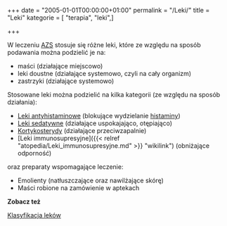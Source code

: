 +++
date = "2005-01-01T00:00:00+01:00"
permalink = "/Leki/"
title = "Leki"
kategorie = [ "terapia", "leki",]

+++

W leczeniu [AZS](/atopedia/AZS "wikilink") stosuje się różne leki, które ze względu na sposób podawania można podzielić je na:

-   maści (działające miejscowo)
-   leki doustne (działające systemowo, czyli na cały organizm)
-   zastrzyki (działające systemowo)

Stosowane leki można podzielić na kilka kategorii (ze względu na sposób działania):

-   [Leki antyhistaminowe](/atopedia/Leki_antyhistaminowe "wikilink") (blokujące wydzielanie [histaminy](/atopedia/Histamina "wikilink"))
-   [Leki sedatywne](/atopedia/Leki_sedatywne "wikilink") (działające uspokajająco, otępiająco)
-   [Kortykosterydy](/atopedia/Kortykosterydy "wikilink") (działające przeciwzapalnie)
-   [Leki immunosupresyjne]({{< relref "atopedia/Leki_immunosupresyjne.md" >}} "wikilink") (obniżające odporność)

oraz preparaty wspomagające leczenie:

-   Emolienty (natłuszczające oraz nawilżające skórę)
-   Maści robione na zamówienie w aptekach

**Zobacz też**

[Klasyfikacja leków](/atopedia/Klasyfikacja_leków "wikilink")
